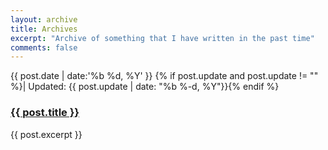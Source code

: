 ```yaml
---
layout: archive
title: Archives
excerpt: "Archive of something that I have written in the past time"
comments: false
---
```


<!-- <ul class="listing">
{% for post in site.posts %}
  {% capture y %}{{post.date | date:"%Y"}}{% endcapture %}
  {% if year != y %}
    {% assign year = y %}
    <li class="listing-seperator">{{ y }}</li>
  {% endif %}
  <li class="listing-item">
    <time datetime="{{ post.date | date:"%Y-%m-%d" }}">{{ post.date | date:"%Y-%m-%d" }}</time>
    <a href="{{ site.url }}{{ post.url }}" title="{{ post.title }}">{{ post.title }}</a>
  </li>
{% endfor %}
</ul> -->

<section class="timeline-section">
	<div class="timeline-items">
		<div class="timeline-item">
			<div class="timeline-dot"></div>
			<div class="timeline-date">{{ post.date | date:'%b %d, %Y' }} {% if post.update and post.update != "" %}| Updated:
                                        {{ post.update | date: "%b %-d, %Y"}}{% endif %}</div>
			<div class="timeline-content">
				<h3><a class="zoombtn" href="{{ site.url }}{{ post.url }}">{{ post.title }}</a></h3>
				<p>{{ post.excerpt }}</p>
			</div>
		</div>
	</div>
</section>
